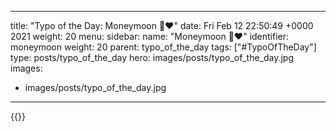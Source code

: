 
---
title: "Typo of the Day: Moneymoon 💸♥️"
date: Fri Feb 12 22:50:49 +0000 2021
weight: 20
menu:
  sidebar:
    name: "Moneymoon 💸♥️"
    identifier: moneymoon
    weight: 20
    parent: typo_of_the_day
tags: ["#TypoOfTheDay"]
type: posts/typo_of_the_day
hero: images/posts/typo_of_the_day.jpg
images:
- images/posts/typo_of_the_day.jpg
---


{{<x user="mariatta" id="1360360739337216001">}}

